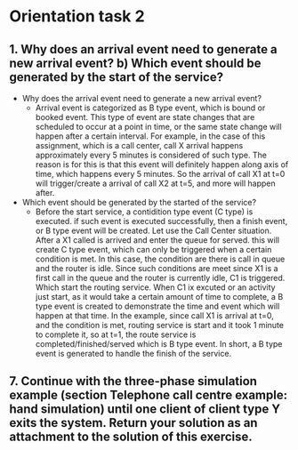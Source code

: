 # Orientation task 2
## 1. Why does an arrival event need to generate a new arrival event? b) Which event should be generated by the start of the service?
- Why does the arrival event need to generate a new arrival event?
  - Arrival event is categorized as B type event, which is bound or booked event. This type of event are state changes that are scheduled to occur at a point in time, or the same state change will happen after a certain interval. For example, in the case of this assignment, which is a call center, call X arrival happens approximately every 5 minutes is considered of such type. The reason is for this is that this event will definitely happen along axis of time, which happens every 5 minutes. So the arrival of call X1 at t=0 will trigger/create a arrival of call X2 at t=5, and more will happen after. 
- Which event should be generated by the started of the service?
  - Before the start service, a contidition type event (C type) is executed. if such event is executed successfully, then a finish event, or B type event will be created. Let use the Call Center situation. After a X1 called is arrived and enter the queue for served. this will create C type event, which can only be triggered when a certain condition is met. In this case, the condition are there is call in queue and the router is idle. Since such conditions are meet since X1 is a first call in the queue and the router is currently idle, C1 is triggered. Which start the routing service. When C1 ix excuted or an activity just start, as it would take a certain amount of time to complete, a B type event is created to demonstrate the time and event which will happen at that time. In the example, since call X1 is arrival at t=0, and the condition is met, routing service is start and it took 1 minute to complete it, so at t=1, the route service is completed/finished/served which is B type event. In short, a B type event is generated to handle the finish of the service.

## 7. Continue with the three-phase simulation example (section Telephone call centre example: hand simulation) until one client of client type Y exits the system. Return your solution as an attachment to the solution of this exercise.
